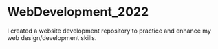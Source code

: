 # WebDevelopment_2022
I created a website development repository to practice and enhance my web design/development skills.
